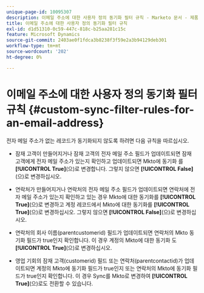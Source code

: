 ```yaml
---
unique-page-id: 10095307
description: 이메일 주소에 대한 사용자 정의 동기화 필터 규칙 - Marketo 문서 - 제품 설명서
title: 이메일 주소에 대한 사용자 정의 동기화 필터 규칙
exl-id: d1d51310-0c59-447c-818c-b25aa281c15c
feature: Microsoft Dynamics
source-git-commit: 2403ae0f1fdca3b8238f3f59e2a3b94129deb301
workflow-type: tm+mt
source-wordcount: '202'
ht-degree: 0%

---
```


# 이메일 주소에 대한 사용자 정의 동기화 필터 규칙 {#custom-sync-filter-rules-for-an-email-address}

전자 메일 주소가 없는 레코드가 동기화되지 않도록 하려면 다음 규칙을 따르십시오.

* 잠재 고객이 만들어지거나 잠재 고객의 전자 메일 주소 필드가 업데이트되면 잠재 고객에게 전자 메일 주소가 있는지 확인하고 업데이트되면 Mkto에 동기화 를 **[!UICONTROL True]**(으)로 변경합니다. 그렇지 않으면 **[!UICONTROL False]**(으)로 변경하십시오.

* 연락처가 만들어지거나 연락처의 전자 메일 주소 필드가 업데이트되면 연락처에 전자 메일 주소가 있는지 확인하고 있는 경우 Mkto에 대한 동기화를 **[!UICONTROL True]**(으)로 변경하고 계정 레코드에서 Mkto에 대한 동기화를 **[!UICONTROL True]**(으)로 변경하십시오. 그렇지 않으면 **[!UICONTROL False]**(으)로 변경하십시오.

* 연락처의 회사 이름(parentcustomerid) 필드가 업데이트되면 연락처의 Mkto 동기화 필드가 true인지 확인합니다. 이 경우 계정의 Mkto에 대한 동기화 도 **[!UICONTROL True]**(으)로 변경하십시오.

* 영업 기회의 잠재 고객(customerid) 필드 또는 연락처(parentcontactid)가 업데이트되면 계정의 Mkto에 동기화 필드가 true인지 또는 연락처의 Mkto에 동기화 필드가 true인지 확인합니다. 이 경우 Sync를 Mkto로 변경하여 **[!UICONTROL True]**(으)로도 전환할 수 있습니다.

